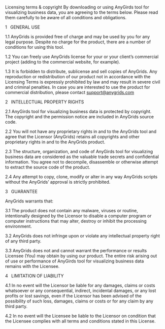 Licensing terms & copyright
By downloading or using AnyGirds tool for visualizing business data, you are agreeing to the terms below. Please read them carefully to be aware of all conditions and obligations.

1  GENERAL USE

1.1 AnyGrids is provided free of charge and may be used by you for any legal purpose. Despite no charge for the product, there are a number of conditions for using this tool.

1.2 You can freely use AnyGrids license for your or your client’s commercial project (adding to the commercial website, for example).

1.3 It is forbidden to distribute, sublicense and sell copies of AnyGrids. Any reproduction or redistribution of our product not in accordance with the Licensing Terms is expressly prohibited by law and may result in severe civil and criminal penalties. In case you are interested to use the product for commercial distribution, please contact support@anygrids.com

2  INTELLECTUAL PROPERTY RIGHTS

2.1 AnyGirds tool for visualizing business data is protected by copyright. The copyright and the permission notice are included in AnyGrids source code.

2.2 You will not have any proprietary rights in and to the AnyGrids tool and agree that the Licensor (AnyGrids) retains all copyrights and other proprietary rights in and to the AnyGrids product.

2.3 The structure, organization, and code of AnyGirds tool for visualizing business data are considered as the valuable trade secrets and confidential information. You agree not to decompile, disassemble or otherwise attempt to extract the source code of the product.

2.4 Any attempt to copy, clone, modify or alter in any way AnyGrids scripts without the AnyGrids’ approval is strictly prohibited.

3  GUARANTEE

AnyGrids warrants that:

3.1 The product does not contain any malware, viruses or routine, intentionally designed by the Licensor to disable a computer program or computer instructions that may alter, destroy or inhibit the processing environment.

3.2 AnyGrids does not infringe upon or violate any intellectual property right of any third party.

3.3 AnyGrids does not and cannot warrant the performance or results Licensee (You) may obtain by using our product. The entire risk arising out of use or performance of AnyGirds tool for visualizing business data remains with the Licensee.

4  LIMITATION OF LIABILITY

4.1 In no event will the Licensor be liable for any damages, claims or costs whatsoever or any consequential, indirect, incidental damages, or any lost profits or lost savings, even if the Licensor has been advised of the possibility of such loss, damages, claims or costs or for any claim by any third party.

4.2 In no event will the Licensee be liable to the Licensor on condition that the Licensee complies with all terms and conditions stated in this License.